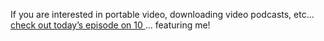 If you are interested in portable video, downloading video podcasts, etc&#8230; <a href="http://on10.net/TheShow/1246/" target="_blank" class="broken_link">check out today&#8217;s episode on 10 </a> &#8230; featuring me!